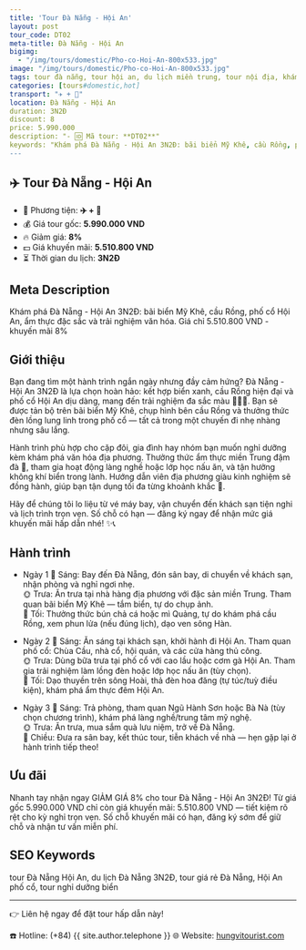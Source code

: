 ```yaml
---
title: 'Tour Đà Nẵng - Hội An'
layout: post
tour_code: DT02
meta-title: Đà Nẵng - Hội An
bigimg:
  - "/img/tours/domestic/Pho-co-Hoi-An-800x533.jpg"
image: "/img/tours/domestic/Pho-co-Hoi-An-800x533.jpg"
tags: tour đà nẵng, tour hội an, du lịch miền trung, tour nội địa, khám phá việt nam
categories: [tours#domestic,hot]
transport: "✈️ + 🚌"
location: Đà Nẵng - Hội An
duration: 3N2Đ
discount: 8
price: 5.990.000
description: "- 🆔 Mã tour: **DT02**"
keywords: "Khám phá Đà Nẵng - Hội An 3N2Đ: bãi biển Mỹ Khê, cầu Rồng, phố cổ Hội An, ẩm thực đặc sắc và trải nghiệm văn hóa. Giá chỉ 5.510.800 VND - khuyến mãi 8%"
---
```


## ✈️ Tour Đà Nẵng - Hội An

- 🚗 Phương tiện: **✈️ + 🚌**
- 💰 Giá tour gốc: **5.990.000 VND**
- 🔥 Giảm giá: **8%**
- 💵 Giá khuyến mãi: **5.510.800 VND**
- ⏳ Thời gian du lịch: **3N2Đ**

## Meta Description
Khám phá Đà Nẵng - Hội An 3N2Đ: bãi biển Mỹ Khê, cầu Rồng, phố cổ Hội An, ẩm thực đặc sắc và trải nghiệm văn hóa. Giá chỉ 5.510.800 VND - khuyến mãi 8%

## Giới thiệu
Bạn đang tìm một hành trình ngắn ngày nhưng đầy cảm hứng? Đà Nẵng - Hội An 3N2Đ là lựa chọn hoàn hảo: kết hợp biển xanh, cầu Rồng hiện đại và phố cổ Hội An dịu dàng, mang đến trải nghiệm đa sắc màu 🌊🌉🏮. Bạn sẽ được tản bộ trên bãi biển Mỹ Khê, chụp hình bên cầu Rồng và thưởng thức đèn lồng lung linh trong phố cổ — tất cả trong một chuyến đi nhẹ nhàng nhưng sâu lắng.

Hành trình phù hợp cho cặp đôi, gia đình hay nhóm bạn muốn nghỉ dưỡng kèm khám phá văn hóa địa phương. Thưởng thức ẩm thực miền Trung đậm đà 🍜, tham gia hoạt động làng nghề hoặc lớp học nấu ăn, và tận hưởng không khí biển trong lành. Hướng dẫn viên địa phương giàu kinh nghiệm sẽ đồng hành, giúp bạn tận dụng tối đa từng khoảnh khắc 📸.

Hãy để chúng tôi lo liệu từ vé máy bay, vận chuyển đến khách sạn tiện nghi và lịch trình trọn vẹn. Số chỗ có hạn — đăng ký ngay để nhận mức giá khuyến mãi hấp dẫn nhé! ✨📞

## Hành trình
- Ngày 1
  🌅 Sáng: Bay đến Đà Nẵng, đón sân bay, di chuyển về khách sạn, nhận phòng và nghỉ ngơi nhẹ.  
  🌞 Trưa: Ăn trưa tại nhà hàng địa phương với đặc sản miền Trung. Tham quan bãi biển Mỹ Khê — tắm biển, tự do chụp ảnh.  
  🌙 Tối: Thưởng thức bún chả cá hoặc mì Quảng, tự do khám phá cầu Rồng, xem phun lửa (nếu đúng lịch), dạo ven sông Hàn.

- Ngày 2
  🌅 Sáng: Ăn sáng tại khách sạn, khởi hành đi Hội An. Tham quan phố cổ: Chùa Cầu, nhà cổ, hội quán, và các cửa hàng thủ công.  
  🌞 Trưa: Dùng bữa trưa tại phố cổ với cao lầu hoặc cơm gà Hội An. Tham gia trải nghiệm làm lồng đèn hoặc lớp học nấu ăn (tùy chọn).  
  🌙 Tối: Dạo thuyền trên sông Hoài, thả đèn hoa đăng (tự túc/tuỳ điều kiện), khám phá ẩm thực đêm Hội An.

- Ngày 3
  🌅 Sáng: Trả phòng, tham quan Ngũ Hành Sơn hoặc Bà Nà (tùy chọn chương trình), khám phá làng nghề/trung tâm mỹ nghệ.  
  🌞 Trưa: Ăn trưa, mua sắm quà lưu niệm, trở về Đà Nẵng.  
  🌙 Chiều: Đưa ra sân bay, kết thúc tour, tiễn khách về nhà — hẹn gặp lại ở hành trình tiếp theo!

## Ưu đãi
Nhanh tay nhận ngay GIẢM GIÁ 8% cho tour Đà Nẵng - Hội An 3N2Đ! Từ giá gốc 5.990.000 VND chỉ còn giá khuyến mãi: 5.510.800 VND — tiết kiệm rõ rệt cho kỳ nghỉ trọn vẹn. Số chỗ khuyến mãi có hạn, đăng ký sớm để giữ chỗ và nhận tư vấn miễn phí.

## SEO Keywords
tour Đà Nẵng Hội An, du lịch Đà Nẵng 3N2Đ, tour giá rẻ Đà Nẵng, Hội An phố cổ, tour nghỉ dưỡng biển

---

👉 Liên hệ ngay để đặt tour hấp dẫn này!

☎️ Hotline: (+84) {{ site.author.telephone }}
🌐 Website: [hungvitourist.com](https://hungvitourist.com)

